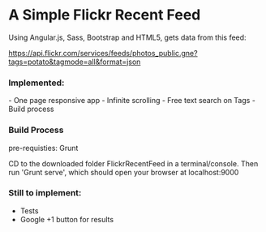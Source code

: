 # A Simple Flickr Recent Feed 

Using Angular.js, Sass, Bootstrap and HTML5, gets data from this feed:

https://api.flickr.com/services/feeds/photos_public.gne?tags=potato&tagmode=all&format=json

<h3>Implemented:</h3>
- One page responsive app
- Infinite scrolling
- Free text search on Tags
- Build process

<h3> Build Process </h3>
pre-requisties: Grunt

CD to the downloaded folder FlickrRecentFeed in a terminal/console. 
Then run 'Grunt serve', which should open your browser at localhost:9000


<h3>Still to implement:</h3>

- Tests
- Google +1 button for results
